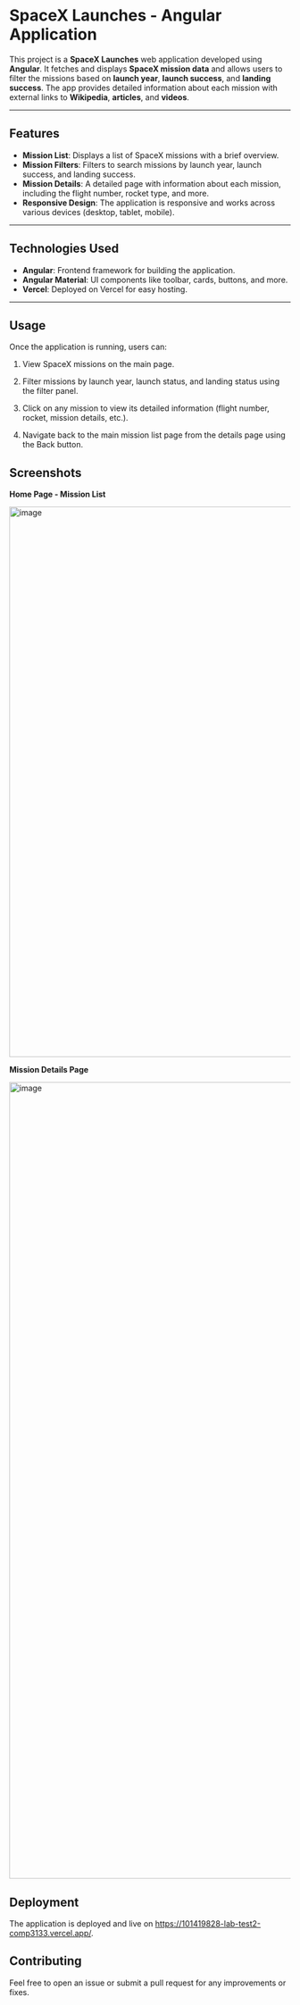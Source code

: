 # **SpaceX Launches - Angular Application**

This project is a **SpaceX Launches** web application developed using **Angular**. It fetches and displays **SpaceX mission data** and allows users to filter the missions based on **launch year**, **launch success**, and **landing success**. The app provides detailed information about each mission with external links to **Wikipedia**, **articles**, and **videos**.

---

## **Features**

- **Mission List**: Displays a list of SpaceX missions with a brief overview.
- **Mission Filters**: Filters to search missions by launch year, launch success, and landing success.
- **Mission Details**: A detailed page with information about each mission, including the flight number, rocket type, and more.
- **Responsive Design**: The application is responsive and works across various devices (desktop, tablet, mobile).

---

## **Technologies Used**

- **Angular**: Frontend framework for building the application.
- **Angular Material**: UI components like toolbar, cards, buttons, and more.
- **Vercel**: Deployed on Vercel for easy hosting.

---

## **Usage**

Once the application is running, users can:

1. View SpaceX missions on the main page.

2. Filter missions by launch year, launch status, and landing status using the filter panel.

3. Click on any mission to view its detailed information (flight number, rocket, mission details, etc.).

4. Navigate back to the main mission list page from the details page using the Back button.



## **Screenshots**

**Home Page - Mission List**

<img width="986" alt="image" src="https://github.com/user-attachments/assets/6c0d09ac-4df3-4f82-993e-35ec615be16c" />

**Mission Details Page**

<img width="1427" alt="image" src="https://github.com/user-attachments/assets/9a9ef9b4-c21a-4e8d-a1b9-e71a75b48551" />

## **Deployment**

The application is deployed and live on https://101419828-lab-test2-comp3133.vercel.app/.

## **Contributing**

Feel free to open an issue or submit a pull request for any improvements or fixes.





